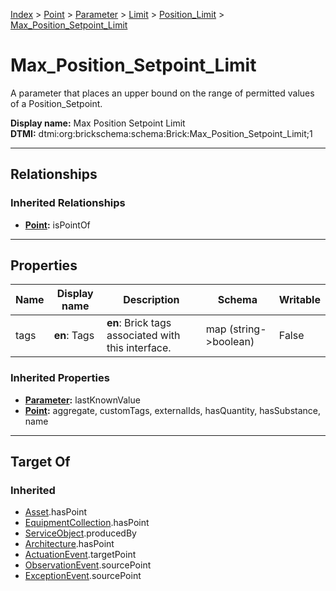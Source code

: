 [Index](../../../../index.md) > [Point](../../../Point.md) > [Parameter](../../Parameter.md) > [Limit](../Limit.md) > [Position_Limit](Position_Limit.md) > [Max_Position_Setpoint_Limit](#)
# Max_Position_Setpoint_Limit

A parameter that places an upper bound on the range of permitted values of a Position_Setpoint.


**Display name:** Max Position Setpoint Limit<br />
**DTMI:** dtmi:org:brickschema:schema:Brick:Max_Position_Setpoint_Limit;1

---

## Relationships

### Inherited Relationships
* **[Point](../../../Point.md):** isPointOf

---

## Properties

|Name|Display name|Description|Schema|Writable|
|-|-|-|-|-|
|tags|**en**: Tags|**en**: Brick tags associated with this interface.|map (string->boolean)|False|
### Inherited Properties
* **[Parameter](../../Parameter.md):** lastKnownValue
* **[Point](../../../Point.md):** aggregate, customTags, externalIds, hasQuantity, hasSubstance, name

---

## Target Of
### Inherited
* [Asset](../../../../Asset/Asset.md).hasPoint
* [EquipmentCollection](../../../../Collection/EquipmentCollection.md).hasPoint
* [ServiceObject](../../../../Information/ServiceObject/ServiceObject.md).producedBy
* [Architecture](../../../../Space/Architecture/Architecture.md).hasPoint
* [ActuationEvent](../../../../Event/PointEvent/ActuationEvent.md).targetPoint
* [ObservationEvent](../../../../Event/PointEvent/ObservationEvent.md).sourcePoint
* [ExceptionEvent](../../../../Event/PointEvent/ExceptionEvent.md).sourcePoint

